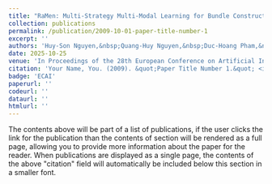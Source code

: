 ```yaml
---
title: "RaMen: Multi-Strategy Multi-Modal Learning for Bundle Construction"
collection: publications
permalink: /publication/2009-10-01-paper-title-number-1
excerpt: ''
authors: 'Huy-Son Nguyen,&nbsp;Quang-Huy Nguyen,&nbsp;Duc-Hoang Pham,&nbsp;Duc-Trong Le,&nbsp;Hoang-Quynh Le,&nbsp;Padipat Sitkrongwong,&nbsp;Atsuhiro Takasu,&nbsp;Masoud Mansoury'
date: 2025-10-25
venue: 'In Proceedings of the 28th European Conference on Artificial Intelligence (ECAI), 2025'
citation: 'Your Name, You. (2009). &quot;Paper Title Number 1.&quot; <i>Journal 1</i>. 1(1).'
badge: 'ECAI'
paperurl: ''
codeurl: ''
dataurl: ''
htmlurl: ''
---
```


The contents above will be part of a list of publications, if the user clicks the link for the publication than the contents of section will be rendered as a full page, allowing you to provide more information about the paper for the reader. When publications are displayed as a single page, the contents of the above "citation" field will automatically be included below this section in a smaller font.

